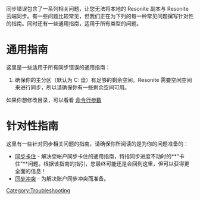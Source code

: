 <languages/> 同步错误包含了一系列相关问题，让您无法将本地的 Resonite
副本与 Resonite
云端同步。有一些问题比较常见，但我们正在为下列的每一种常见问题撰写针对性的指南。同时还有一些通用指南，适用于所有类型的问题。

# 通用指南

这里是一些适用于所有同步错误的通用指南：

1.  确保你的主分区（默认为 C: 盘）有足够的剩余空间。Resonite
    需要空闲空间来进行同步，所以请确保你有一些剩余空间可用。

如果你想修改目录，可以看看
[命令行参数](Command_Line_Arguments/zh#.E3.83.87.E3.83.BC.E3.82.BF.E3.83.99.E3.83.BC.E3.82.B9 "wikilink")

# 针对性指南

这里有一些针对同步相关问题的指南，请确保你所阅读的是为你的问题准备的：

-   [同步卡住](Stuck_Sync/zh "wikilink") -
    解决您帐户同步卡住的通用指南，特指同步进度不动时的**"卡住"**问题。根据该指南的指引，您最终可能还是会回到这里，但可以获得更全面的信息！
-   [同步冲突](Sync_Conflict/zh "wikilink") - 为解决账户同步冲突而准备。

[Category:Troubleshooting](Category:Troubleshooting "wikilink")